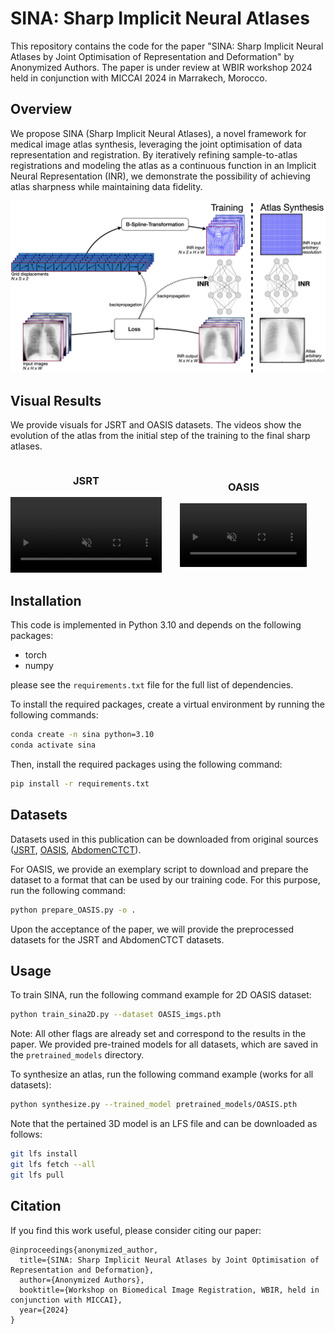 # SINA: Sharp Implicit Neural Atlases

This repository contains the code for the paper "SINA: Sharp Implicit Neural Atlases by Joint Optimisation of Representation and Deformation" by Anonymized Authors. The paper is under review at WBIR workshop 2024 held in conjunction with MICCAI 2024 in Marrakech, Morocco.

## Overview

We propose SINA (Sharp Implicit Neural Atlases), a novel framework for medical image atlas synthesis, leveraging the joint optimisation of data representation and registration. By iteratively refining sample-to-atlas registrations and modeling the atlas as a continuous function in an Implicit Neural Representation (INR), we demonstrate the possibility of achieving atlas sharpness while maintaining data fidelity.

![image info](./src/overview.png)

## Visual Results

We provide visuals for JSRT and OASIS datasets. The videos show the evolution of the atlas from the initial step of the training to the final sharp atlases.

<div style="display: flex; justify-content: center; align-items: center; width: 100%;">
    <div style="text-align: center; margin-right: 10px; flex: 1;">
      <h3>JSRT</h3>
      <video  width="100%" constrols autoplay loop muted>
        <source src="src/JSRT_loop.gif" type="video/mp4">
        Your browser does not support the video tag.s
      </video>
      </div>
     <div style="text-align: center; margin-right: 10px; flex: 1;">
      <h3>OASIS</h3>
      <video  width="84%" constrols autoplay loop muted>
        <source src="src/OASIS_loop.gif" type="video/mp4", caption="OASIS">
        Your browser does not support the video tag.
      </video>
    </div>
</div>

## Installation

This code is implemented in Python 3.10 and depends on the following packages:

- torch
- numpy

please see the `requirements.txt` file for the full list of dependencies.

To install the required packages, create a virtual environment by running the following commands:

```bash
conda create -n sina python=3.10
conda activate sina
```

Then, install the required packages using the following command:

```bash
pip install -r requirements.txt
```

## Datasets

Datasets used in this publication can be downloaded from original sources ([JSRT](http://db.jsrt.or.jp/eng.php), [OASIS](https://github.com/adalca/medical-datasets/blob/master/neurite-oasis.md), [AbdomenCTCT](https://learn2reg.grand-challenge.org/Datasets/)).

For OASIS, we provide an exemplary script to download and prepare the dataset to a format that can be used by our training code. For this purpose, run the following command:

```bash
python prepare_OASIS.py -o .
```

Upon the acceptance of the paper, we will provide the preprocessed datasets for the JSRT and AbdomenCTCT datasets.

## Usage

To train SINA, run the following command example for 2D OASIS dataset:

```bash
python train_sina2D.py --dataset OASIS_imgs.pth 
```

Note: All other flags are already set and correspond to the results in the paper. We provided pre-trained models for all datasets, which are saved in the `pretrained_models` directory.

To synthesize an atlas, run the following command example (works for all datasets):

```bash
python synthesize.py --trained_model pretrained_models/OASIS.pth  
```

Note that the pertained 3D model is an LFS file and can be downloaded as follows:
  
  ```bash
  git lfs install
  git lfs fetch --all
  git lfs pull
  ```

## Citation

If you find this work useful, please consider citing our paper:

```
@inproceedings{anonymized_author,
  title={SINA: Sharp Implicit Neural Atlases by Joint Optimisation of Representation and Deformation},
  author={Anonymized Authors},
  booktitle={Workshop on Biomedical Image Registration, WBIR, held in conjunction with MICCAI},
  year={2024}
}
```

